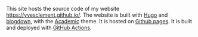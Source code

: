 This site hosts the source code of my website <https://yvesclement.github.io/>. The website is built with [Hugo](https://gohugo.io/) and [blogdown](https://bookdown.org/yihui/blogdown/), with the [Academic](https://sourcethemes.com/academic/) theme. It is hosted on [Github pages](https://pages.github.com/). It is built and deployed with [GitHub Actions](https://docs.github.com/en/actions/quickstart). 

